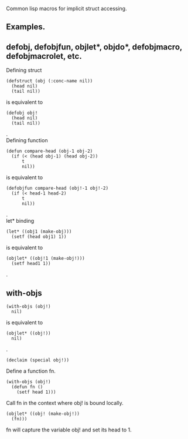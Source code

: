 Common lisp macros for implicit struct accessing.
## Examples.
## defobj, defobjfun, objlet*, objdo*, defobjmacro, defobjmacrolet, etc.
Defining struct
```
(defstruct (obj (:conc-name nil))
  (head nil)
  (tail nil))
```
is equivalent to
```
(defobj obj!
  (head nil)
  (tail nil))
```
.\
Defining function
```
(defun compare-head (obj-1 obj-2)
  (if (< (head obj-1) (head obj-2))
      t
      nil))
```
is equivalent to
```
(defobjfun compare-head (obj!-1 obj!-2)
  (if (< head-1 head-2)
      t
      nil))
```
.\
let* binding
```
(let* ((obj1 (make-obj)))
  (setf (head obj1) 1))
```
is equivalent to
```
(objlet* ((obj!1 (make-obj!)))
  (setf head1 1))
```
.
## with-objs
```
(with-objs (obj!)
  nil)
```
is equivalent to
```
(objlet* ((obj!))
  nil)
```
.
```
(declaim (special obj!))
```
Define a function fn.
```
(with-objs (obj!)
  (defun fn ()
    (setf head 1)))
```
Call fn in the context where obj! is bound locally.
```
(objlet* ((obj! (make-obj!))
  (fn)))
```
fn will capture the variable obj! and set its head to 1.
